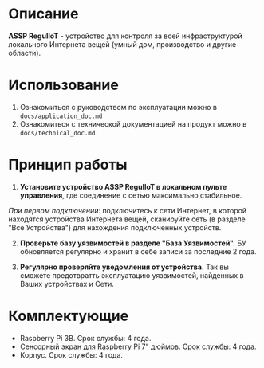 # Описание

**ASSP RegulIoT** - устройство для контроля за всей инфраструктурой локального Интернета вещей (умный дом, производство и другие области).

# Использование

1. Ознакомиться с руководством по эксплуатации можно в `docs/application_doc.md`
2. Ознакомиться с технической документацией на продукт можно в `docs/technical_doc.md`

# Принцип работы

1. **Установите устройство ASSP RegulIoT в локальном пульте управления**, где соединение с сетью максимально стабильное.

*При первом подключении:* подключитесь к сети Интернет, в которой находятся устройства Интернета вещей, сканируйте сеть (в разделе "Все Устройства") для нахождения подключенных устройств.

2. **Проверьте базу уязвимостей в разделе "База Уязвимостей".** БУ обновляется регулярно и хранит в себе записи за последние 2 года.

3. **Регулярно проверяйте уведомления от устройства.** Так вы сможете предотвратть эксплуатацию уязвимостей, найденных в Ваших устройствах и Сети.

# Комплектующие

- Raspberry Pi 3B. Срок службы: 4 года.
- Сенсорный экран для Raspberry Pi 7" дюймов. Срок службы: 4 года.
- Корпус. Срок службы: 4 года.
